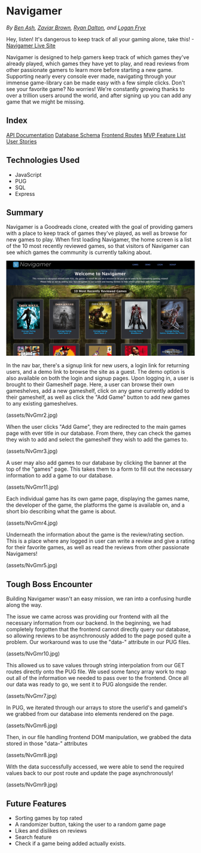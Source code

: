# Navigamer
*By  [Ben Ash](https://github.com/composerben), [Zaviar Brown](https://github.com/ZaviarBrown), [Ryan Dalton](https://github.com/DaltonR121), and [Logan Frye](https://github.com/Loganfrye714)*

Hey, listen! It's dangerous to keep track of all your gaming alone, take this! - [Navigamer Live Site](https://aa-navigamer.herokuapp.com/)

Navigamer is designed to help gamers keep track of which games they've already played, which games they have yet to play, and read reviews from other passionate gamers to learn more before starting a new game. Supporting nearly every console ever made, navigating through your immense game-library can be made easy with a few simple clicks. Don't see your favorite game? No worries! We're constantly growing thanks to over a trillion users around the world, and after signing up you can add any game that we might be missing. 

## Index
[API Documentation](https://github.com/composerben/navigamer/wiki/API-Documentation)
[Database Schema](https://github.com/composerben/navigamer/wiki/Database-Schema)
[Frontend Routes](https://github.com/composerben/navigamer/wiki/Frontend-Routes)
[MVP Feature List](https://github.com/composerben/navigamer/wiki/MVP-Feature-List)
[User Stories](https://github.com/composerben/navigamer/wiki/User-Stories)

## Technologies Used
* JavaScript
* PUG
* SQL
* Express

## Summary
Navigamer is a Goodreads clone, created with the goal of providing gamers with a place to keep track of games they've played, as well as browse for new games to play. 
When first loading Navigamer, the home screen is a list of the 10 most recently reviewed games, so that visitors of Navigamer can see which games the community is currently talking about.

![First Pic](assets/NvGmr1.jpg)

In the nav bar, there's a signup link for new users, a login link for returning users, and a demo link to browse the site as a guest. The demo option is also available on both the login and signup pages.
Upon logging in, a user is brought to their Gameshelf page. Here, a user can browse their own gameshelves, add a new gameshelf, click on any game currently added to their gameshelf, as well as click the "Add Game" button to add new games to any existing gameshelves.

(assets/NvGmr2.jpg)

When the user clicks "Add Game", they are redirected to the main games page with ever title in our database. From there, they can check the games they wish to add and select the gameshelf they wish to add the games to.

(assets/NvGmr3.jpg)

A user may also add games to our database by clicking the banner at the top of the "games" page. This takes them to a form to fill out the necessary information to add a game to our database.

(assets/NvGmr11.jpg)

Each individual game has its own game page, displaying the games name, the developer of the game, the platforms the game is available on, and a short bio describing what the game is about.

(assets/NvGmr4.jpg)

Underneath the information about the game is the review/rating section. This is a place where any logged in user can write a review and give a rating for their favorite games, as well as read the reviews from other passionate Navigamers!

(assets/NvGmr5.jpg)

## Tough Boss Encounter
Building Navigamer wasn't an easy mission, we ran into a confusing hurdle along the way.

The issue we came across was providing our frontend with all the necessary information from our backend. In the beginning, we had completely forgotten that the frontend cannot directly query our database, so allowing reviews to be asynchronously added to the page posed quite a problem. Our workaround was to use the "data-" attribute in our PUG files. 

(assets/NvGmr10.jpg)

This allowed us to save values through string interpolation from our GET routes directly onto the PUG file. We used some fancy array work to map out all of the information we needed to pass over to the frontend. Once all our data was ready to go, we sent it to PUG alongside the render.

(assets/NvGmr7.jpg)

In PUG, we iterated through our arrays to store the userId's and gameId's we grabbed from our database into elements rendered on the page. 

(assets/NvGmr6.jpg)

Then, in our file handling frontend DOM manipulation, we grabbed the data stored in those "data-" attributes

(assets/NvGmr8.jpg)

With the data successfully accessed, we were able to send the required values back to our post route and update the page asynchronously!

(assets/NvGmr9.jpg)

## Future Features
* Sorting games by top rated
* A randomizer button, taking the user to a random game page
* Likes and dislikes on reviews
* Search feature
* Check if a game being added actually exists.
